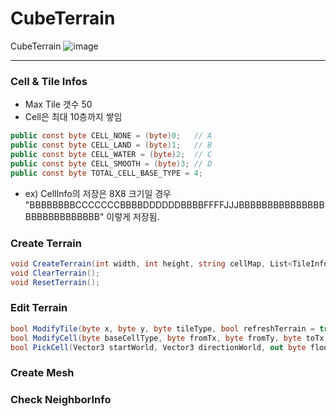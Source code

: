 # CubeTerrain
CubeTerrain
![image](https://github.com/user-attachments/assets/c688f0d7-3595-4a96-826f-d361810fa8be)

-----

### Cell & Tile Infos
- Max Tile 갯수 50
- Cell은 최대 10층까지 쌓임
```c#
public const byte CELL_NONE = (byte)0;   // A
public const byte CELL_LAND = (byte)1;   // B
public const byte CELL_WATER = (byte)2;  // C
public const byte CELL_SMOOTH = (byte)3; // D
public const byte TOTAL_CELL_BASE_TYPE = 4;
```
- ex) CellInfo의 저장은 8X8 크기일 경우 "BBBBBBBBCCCCCCCBBBBDDDDDDBBBBFFFFJJJBBBBBBBBBBBBBBBBBBBBBBBBBBBB" 이렇게 저장됨.

### Create Terrain
```c#
void CreateTerrain(int width, int height, string cellMap, List<TileInfo> tileMaterials = null, string tileMap = null)
void ClearTerrain();
void ResetTerrain();
```


### Edit Terrain
```c#
bool ModifyTile(byte x, byte y, byte tileType, bool refreshTerrain = true)
bool ModifyCell(byte baseCellType, byte fromTx, byte fromTy, byte toTx, byte toTy, byte targetFloor)
bool PickCell(Vector3 startWorld, Vector3 directionWorld, out byte floor, out byte x, out byte y)
```

### Create Mesh


### Check NeighborInfo

